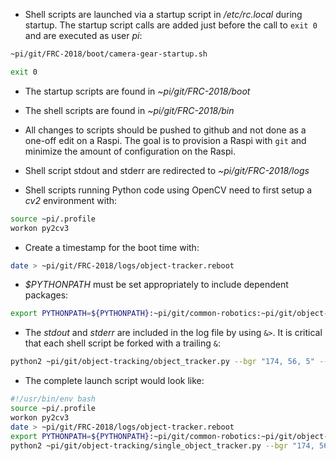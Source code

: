 * Shell scripts are launched via a startup script in */etc/rc.local* during startup.
The startup script calls are added just before the call to `exit 0` and are executed as user *pi*:
````bash
~pi/git/FRC-2018/boot/camera-gear-startup.sh

exit 0
````

* The startup scripts are found in *~pi/git/FRC-2018/boot*

* The shell scripts are found in *~pi/git/FRC-2018/bin*

* All changes to scripts should be pushed to github and not done as a one-off 
edit on a Raspi. The goal is to provision a Raspi with `git` and minimize the amount 
of configuration on the Raspi. 

* Shell script stdout and stderr are redirected to *~pi/git/FRC-2018/logs*

* Shell scripts running Python code using OpenCV need to first setup a *cv2* environment with:
```bash
source ~pi/.profile
workon py2cv3
```

* Create a timestamp for the boot time with:
```bash
date > ~pi/git/FRC-2018/logs/object-tracker.reboot
```

* *$PYTHONPATH* must be set appropriately to include dependent packages:
```bash
export PYTHONPATH=${PYTHONPATH}:~pi/git/common-robotics:~pi/git/object-tracking
```

* The *stdout* and *stderr* are included in the log file by using `&>`. It is critical that each shell script
be forked with a trailing `&`:
```bash
python2 ~pi/git/object-tracking/object_tracker.py --bgr "174, 56, 5" --width 400 --flip &> ~pi/git/FRC-2018/logs/object-tracker.out &
```

* The complete launch script would look like: 
```bash
#!/usr/bin/env bash
source ~pi/.profile
workon py2cv3
date > ~pi/git/FRC-2018/logs/object-tracker.reboot
export PYTHONPATH=${PYTHONPATH}:~pi/git/common-robotics:~pi/git/object-tracking
python2 ~pi/git/object-tracking/single_object_tracker.py --bgr "174, 56, 5" --width 400 --delay 0.25 --flipy --usb --http "camera-gear.local:8080" &> ~pi/git/FRC-2018/logs/object-tracker.out &
```